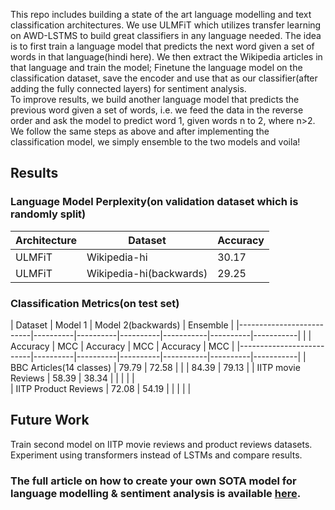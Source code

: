 This repo includes building a state of the art language modelling and
text classification architectures. We use ULMFiT which utilizes transfer learning on
AWD-LSTMS to build great classifiers in any language needed. The idea is to first train a language model
that predicts the next word given a set of words in that language(hindi here). We then extract the Wikipedia articles
in that language and train the model; Finetune the language model on the classification dataset, save the encoder
and use that as our classifier(after adding the fully connected layers) for sentiment analysis.  
To improve results, we build another language model that predicts the previous word given a set of words, i.e. we feed
the data in the reverse order and ask the model to predict word 1, given words n to 2, where n>2. We follow the same steps as above
and after implementing the classification model, we simply ensemble to the two models and voila!

## Results  

  ### Language Model Perplexity(on validation dataset which is randomly split)
  | Architecture | Dataset                 |  Accuracy |
  | -------------|-------------------------|-----------|
  | ULMFiT       | Wikipedia-hi            |    30.17  |
  | ULMFiT       | Wikipedia-hi(backwards) |    29.25  |

  ### Classification Metrics(on test set)
  | Dataset                  |       Model 1       |  Model 2(backwards)  |        Ensemble      |
  |--------------------------|----------|----------|----------|-----------|----------|-----------|
  |                          | Accuracy |   MCC    | Accuracy |   MCC     | Accuracy |   MCC     |
  |--------------------------|----------|----------|----------|-----------|----------|-----------|
  | BBC Articles(14 classes) |   79.79  |  72.58   |          |           |  84.39   |  79.13    |
  |  IITP movie Reviews      |   58.39  |  38.34   |          |           |          |           |          
  |  IITP Product Reviews    |   72.08  |  54.19   |          |           |          |           |





## Future Work  
Train second model on IITP movie reviews and product reviews datasets.  
Experiment using transformers instead of LSTMs and compare results.  



### The full article on how to create your own SOTA model for language modelling & sentiment analysis is available [here]().  
